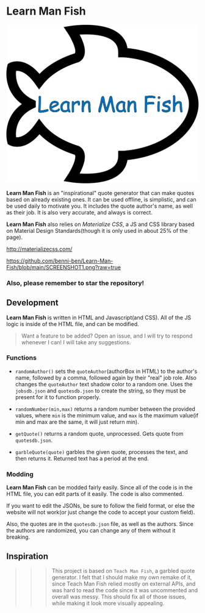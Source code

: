 # Learn Man Fish

![Logo/Learn Man Fish.svg](https://raw.githubusercontent.com/benni-ben/Learn-Man-Fish/07a4f3dbc452df8252cb7375c5627489cc5dcf1a/Logo/Learn%20Man%20Fish.svg)

**Learn Man Fish** is an "inspirational" quote generator that can make quotes based on already existing ones. It can be used offline, is simplistic, and can be used daily to motivate you. It includes the quote author's name, as well as their job. It is also very accurate, and always is correct. 

**Learn Man Fish** also relies on *Materialize CSS*, a JS and CSS library based on Material Design Standards(though it is only used in about 25% of the page). 

http://materializecss.com/

https://github.com/benni-ben/Learn-Man-Fish/blob/main/SCREENSHOT1.png?raw=true

### Also, please remember to star the repository!

## Development

**Learn Man Fish** is written in HTML and Javascript(and CSS). All of the JS logic is inside of the HTML file, and can be modified. 

> Want a feature to be added? Open an issue, and I will try to respond whenever I can! I will take any suggestions.


### Functions

 - `randomAuthor()` sets the `quoteAuthor`(authorBox in HTML) to the author's name, followed by a comma, followed again by their "real" job role. Also changes the `quoteAuthor` text shadow color to a random one. Uses the `jobsdb.json` and `quotesdb.json` to create the string, so they must be present for it to function properly. 

 - `randomNumber(min,max)` returns a random number between the provided values, where `min` is the minimum value, and `max` is the maximum value(if min and max are the same, it will just return min).

 - `getQuote()` returns a random quote, unprocessed. Gets quote from `quotesdb.json`.

 - `garbleQuote(quote)` garbles the given quote, processes the text, and then returns it. Returned text has a period at the end.

### Modding

**Learn Man Fish** can be modded fairly easily. Since all of the code is in the HTML file, you can edit parts of it easily. The code is also commented.

If you want to edit the JSONs, be sure to follow the field format, or else the website will not work(or just change the code to accept your custom field).

Also, the quotes are in the `quotesdb.json` file, as well as the authors. Since the authors are randomized, you can change any of them without it breaking. 

## Inspiration

>>> This project is based on `Teach Man Fish`, a garbled quote generator. I felt that I should make my own remake of it, since Teach Man Fish relied mostly on external APIs, and was hard to read the code since it was uncommented and overall was messy. This should fix all of those issues, while making it look more visually appealing.  
